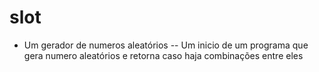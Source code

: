 # slot
- Um gerador de numeros aleatórios
-- Um inicio de um programa que gera numero aleatórios e retorna caso haja combinações entre eles
